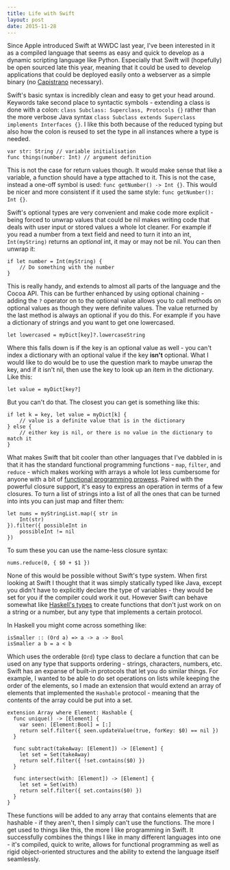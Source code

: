 ```yaml
---
title: Life with Swift
layout: post
date: 2015-11-28
---
```


Since Apple introduced Swift at WWDC last year, I've been interested in it as a compiled language that seems as easy and quick to develop as a dynamic scripting language like Python. Especially that Swift will (hopefully) be open sourced late this year, meaning that it could be used to develop applications that could be deployed easily onto a webserver as a simple binary (no [Capistrano](http://capistranorb.com) necessary).

Swift's basic syntax is incredibly clean and easy to get your head around. Keywords take second place to syntactic symbols - extending a class is done with a colon: `class Subclass: Superclass, Protocols {}` rather than the more verbose Java syntax `class Subclass extends Superclass implements Interfaces {}`. I like this both because of the reduced typing but also how the colon is reused to set the type in all instances where a type is needed.

    var str: String // variable initialisation
    func things(number: Int) // argument definition

This is not the case for return values though. It would make sense that like a variable, a function should have a type attached to it. This is not the case, instead a one-off symbol is used: `func getNumber() -> Int {}`. This would be nicer and more consistent if it used the same style: `func getNumber(): Int {}`.

Swift's optional types are very convenient and make code more explicit - being forced to unwrap values that could be nil makes writing code that deals with user input or stored values a whole lot cleaner. For example if you read a number from a text field and need to turn it into an int, `Int(myString)` returns an _optional_ int, it may or may not be nil. You can then unwrap it:

    if let number = Int(myString) {
        // Do something with the number
    }

This is really handy, and extends to almost all parts of the language and the Cocoa API. This can be further enhanced by using optional chaining - adding the `?` operator on to the optional value allows you to call methods on optional values as though they were definite values. The value returned by the last method is always an optional if you do this. For example if you have a dictionary of strings and you want to get one lowercased.

    let lowercased = myDict[key]?.lowercaseString

Where this falls down is if the key is an optional value as well - you can't index a dictionary with an optional value if the key **isn't** optional. What I would like to do would be to use the question mark to maybe unwrap the key, and if it isn't nil, then use the key to look up an item in the dictionary. Like this:

    let value = myDict[key?]

But you can't do that. The closest you can get is something like this:

    if let k = key, let value = myDict[k] {
        // value is a definite value that is in the dictionary
    } else {
        // either key is nil, or there is no value in the dictionary to match it
    }


What makes Swift that bit cooler than other languages that I've dabbled in is that it has the standard functional programming functions - `map`, `filter`, and `reduce` - which makes working with arrays a whole lot less cumbersome for anyone with a bit of [functional programming prowess](https://gist.github.com/JavaNut13/6e4d65328306b993ca6d). Paired with the powerful closure support, it's easy to express an operation in terms of a few closures. To turn a list of strings into a list of all the ones that can be turned into ints you can just map and filter them:

    let nums = myStringList.map({ str in
        Int(str)
    }).filter({ possibleInt in
        possibleInt != nil
    })

To sum these you can use the name-less closure syntax:

    nums.reduce(0, { $0 + $1 })
    
None of this would be possible without Swift's type system. When first looking at Swift I thought that it was simply statically typed like Java, except you didn't have to explicitly declare the type of variables - they would be set for you if the compiler could work it out. However Swift can behave somewhat like [Haskell's types](http://www.learnyouahaskell.com/types-and-typeclasses) to create functions that don't just work on on a string or a number, but any type that implements a certain protocol.

In Haskell you might come across something like:

    isSmaller :: (Ord a) => a -> a -> Bool
    isSmaller a b = a < b

Which uses the orderable (`Ord`) type class to declare a function that can be used on any type that supports ordering - strings, characters, numbers, etc. Swift has an expanse of built-in protocols that let you do similar things. For example, I wanted to be able to do set operations on lists while keeping the order of the elements, so I made an extension that would extend an array of elements that implemented the `Hashable` protocol - meaning that the contents of the array could be put into a set.

    extension Array where Element: Hashable {
      func unique() -> [Element] {
        var seen: [Element:Bool] = [:]
        return self.filter({ seen.updateValue(true, forKey: $0) == nil })
      }

      func subtract(takeAway: [Element]) -> [Element] {
        let set = Set(takeAway)
        return self.filter({ !set.contains($0) })
      }

      func intersect(with: [Element]) -> [Element] {
        let set = Set(with)
        return self.filter({ set.contains($0) })
      }
    }

These functions will be added to any array that contains elements that are hashable - if they aren't, then I simply can't use the functions. The more I get used to things like this, the more I like programming in Swift. It successfully combines the things I like in many different languages into one - it's compiled, quick to write, allows for functional programming as well as rigid object-oriented structures and the ability to extend the language itself seamlessly.
